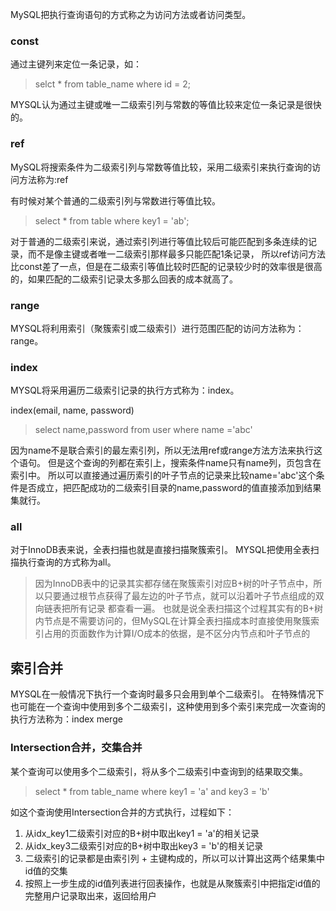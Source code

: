 MySQL把执行查询语句的方式称之为访问方法或者访问类型。

### const
通过主键列来定位一条记录，如：
> selct * from table_name where id = 2;

MYSQL认为通过主键或唯一二级索引列与常数的等值比较来定位一条记录是很快的。

### ref
MySQL将搜索条件为二级索引列与常数等值比较，采用二级索引来执行查询的访问方法称为:ref

有时候对某个普通的二级索引列与常数进行等值比较。
> select * from table where key1 = 'ab';

对于普通的二级索引来说，通过索引列进行等值比较后可能匹配到多条连续的记录，而不是像主键或者唯一二级索引那样最多只能匹配1条记录，
所以ref访问方法比const差了一点，但是在二级索引等值比较时匹配的记录较少时的效率很是很高的，如果匹配的二级索引记录太多那么回表的成本就高了。

### range
MYSQL将利用索引（聚簇索引或二级索引）进行范围匹配的访问方法称为：range。

### index
MYSQL将采用遍历二级索引记录的执行方式称为：index。

index(email, name, password)

> select name,password from user where name ='abc'

因为name不是联合索引的最左索引列，所以无法用ref或range方法方法来执行这个语句。
但是这个查询的列都在索引上，搜索条件name只有name列，页包含在索引中。
所以可以直接通过遍历索引的叶子节点的记录来比较name='abc'这个条件是否成立，把匹配成功的二级索引目录的name,password的值直接添加到结果集就行。

### all
对于InnoDB表来说，全表扫描也就是直接扫描聚簇索引。
MYSQL把使用全表扫描执行查询的方式称为all。

> 因为InnoDB表中的记录其实都存储在聚簇索引对应B+树的叶子节点中，所以只要通过根节点获得了最左边的叶子节点，就可以沿着叶子节点组成的双向链表把所有记录
> 都查看一遍。
> 也就是说全表扫描这个过程其实有的B+树内节点是不需要访问的，但MySQL在计算全表扫描成本时直接使用聚簇索引占用的页面数作为计算I/O成本的依据，是不区分内节点和叶子节点的

## 索引合并
MYSQL在一般情况下执行一个查询时最多只会用到单个二级索引。
在特殊情况下也可能在一个查询中使用到多个二级索引，这种使用到多个索引来完成一次查询的执行方法称为：index merge

### Intersection合并，交集合并
某个查询可以使用多个二级索引，将从多个二级索引中查询到的结果取交集。
> select * from table_name where key1 = 'a' and key3 = 'b'

如这个查询使用Intersection合并的方式执行，过程如下：
1. 从idx_key1二级索引对应的B+树中取出key1 = 'a'的相关记录
2. 从idx_key3二级索引对应的B+树中取出key3 = 'b'的相关记录
3. 二级索引的记录都是由索引列 + 主键构成的，所以可以计算出这两个结果集中id值的交集
4. 按照上一步生成的id值列表进行回表操作，也就是从聚簇索引中把指定id值的完整用户记录取出来，返回给用户




